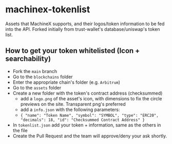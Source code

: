 # machinex-tokenlist

Assets that MachineX supports, and their logos/token information to be fed into the API.
Forked initially from trust-wallet's database/uniswap's token list.

## How to get your token whitelisted (Icon + searchability)
- Fork the `main` branch
- Go to the `blockchains` folder
- Enter the appropriate chain's folder (e.g. `Arbitrum`)
- Go to the `assets` folder
- Create a new folder with the token's contract address (checksummed)
  - add a `logo.png` of the asset's icon, with dimensions to fix the circle previews on the site. Transparent png's preferred
  - add a `info.json` with the following parameters:
  - `
    {
  "name": "Token Name",
  "symbol": "SYMBOL",
  "type": "ERC20",
  "decimals": 18,
  "id": "Checksummed Contract Address"
}
`
- In `tokenlist.json` add your token + information, same as the others in the file
- Create the Pull Request and the team will approve/deny your ask shortly.
